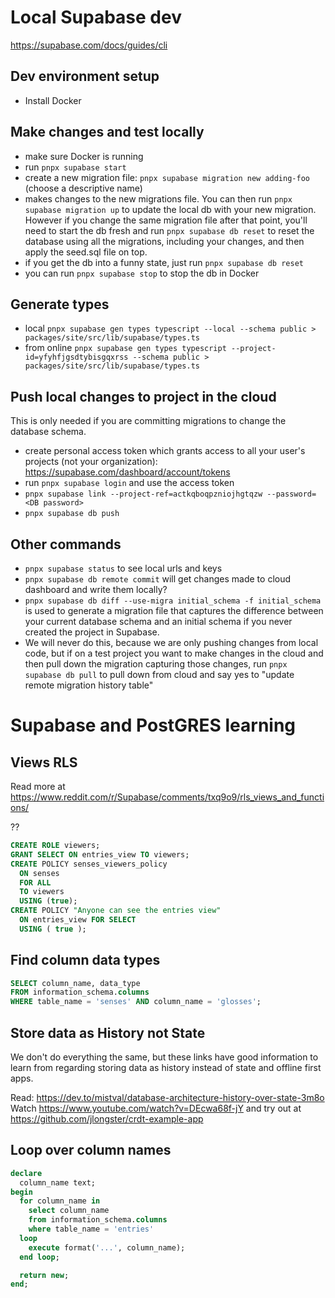# Local Supabase dev

https://supabase.com/docs/guides/cli

## Dev environment setup
- Install Docker

## Make changes and test locally
- make sure Docker is running
- run `pnpx supabase start`
- create a new migration file: `pnpx supabase migration new adding-foo` (choose a descriptive name)
- makes changes to the new migrations file. You can then run `pnpx supabase migration up` to update the local db with your new migration. However if you change the same migration file after that point, you'll need to start the db fresh and run `pnpx supabase db reset` to reset the database using all the migrations, including your changes, and then apply the seed.sql file on top.
- if you get the db into a funny state, just run `pnpx supabase db reset`
- you can run `pnpx supabase stop` to stop the db in Docker

## Generate types
- local `pnpx supabase gen types typescript --local --schema public > packages/site/src/lib/supabase/types.ts`
- from online `pnpx supabase gen types typescript --project-id=yfyhfjgsdtybisgqxrss --schema public > packages/site/src/lib/supabase/types.ts`

## Push local changes to project in the cloud
This is only needed if you are committing migrations to change the database schema.
- create personal access token which grants access to all your user's projects (not your organization): https://supabase.com/dashboard/account/tokens
- run `pnpx supabase login` and use the access token
- `pnpx supabase link --project-ref=actkqboqpzniojhgtqzw --password=<DB password>`
- `pnpx supabase db push`

## Other commands
- `pnpx supabase status` to see local urls and keys
- `pnpx supabase db remote commit` will get changes made to cloud dashboard and write them locally?
- `pnpx supabase db diff --use-migra initial_schema -f initial_schema` is used to generate a migration file that captures the difference between your current database schema and an initial schema if you never created the project in Supabase.
- We will never do this, because we are only pushing changes from local code, but if on a test project you want to make changes in the cloud and then pull down the migration capturing those changes, run `pnpx supabase db pull` to pull down from cloud and say yes to "update remote migration history table"

# Supabase and PostGRES learning

## Views RLS

Read more at https://www.reddit.com/r/Supabase/comments/txq9o9/rls_views_and_functions/

??

```sql
CREATE ROLE viewers;
GRANT SELECT ON entries_view TO viewers;
CREATE POLICY senses_viewers_policy
  ON senses
  FOR ALL
  TO viewers
  USING (true);
CREATE POLICY "Anyone can see the entries view"
  ON entries_view FOR SELECT
  USING ( true );
```

## Find column data types

```sql
SELECT column_name, data_type
FROM information_schema.columns
WHERE table_name = 'senses' AND column_name = 'glosses';
```

## Store data as History not State

We don't do everything the same, but these links have good information to learn from regarding storing data as history instead of state and offline first apps.

Read: https://dev.to/mistval/database-architecture-history-over-state-3m8o
Watch https://www.youtube.com/watch?v=DEcwa68f-jY and try out at https://github.com/jlongster/crdt-example-app

## Loop over column names

```sql
declare
  column_name text;
begin
  for column_name in
    select column_name
    from information_schema.columns
    where table_name = 'entries'
  loop
    execute format('...', column_name);
  end loop;

  return new;
end;
```
